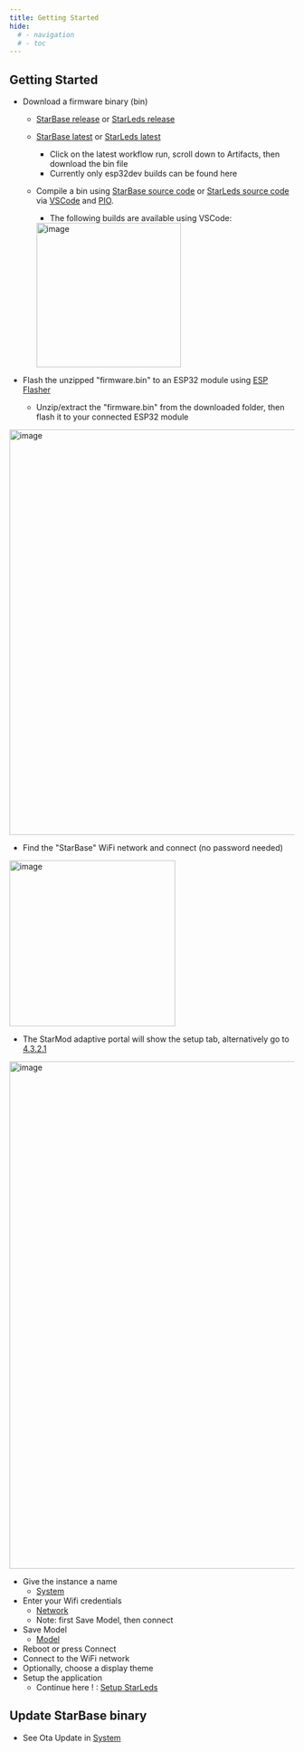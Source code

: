 ```yaml
---
title: Getting Started
hide:
  # - navigation
  # - toc
---
```


## Getting Started

* Download a firmware binary (bin)
    * [StarBase release](https://github.com/ewowi/StarBase/releases) or [StarLeds release](https://github.com/MoonModules/StarLeds/releases)
    * [StarBase latest](https://github.com/ewowi/StarBase/actions) or [StarLeds latest](https://github.com/MoonModules/StarLeds/actions)
        * Click on the latest workflow run, scroll down to Artifacts, then download the bin file
        * Currently only esp32dev builds can be found here
    * Compile a bin using [StarBase source code](https://github.com/ewowi/StarBase) or [StarLeds source code](https://github.com/MoonModules/StarLeds) via [VSCode](https://code.visualstudio.com) and [PIO](https://platformio.org). 
        * The following builds are available using VSCode:

        <img width="255" alt="image" src="https://github.com/ewowi/StarDocs/assets/138451817/cbd75a65-0046-4008-8670-ef97f4393b82">

* Flash the unzipped "firmware.bin" to an ESP32 module using [ESP Flasher](https://github.com/srg74/WLED-wemos-shield/tree/master/resources/Firmware/WLED_%20ESP_Flasher)
    * Unzip/extract the "firmware.bin" from the downloaded folder, then flash it to your connected ESP32 module

<img width="716" alt="image" src="https://github.com/ewowi/StarDocs/assets/138451817/c8ab160d-bba0-4d5b-aed4-c858fea3637f">

* Find the "StarBase" WiFi network and connect (no password needed)

<img width="293" alt="image" src="https://github.com/ewowi/StarDocs/assets/138451817/e7b1e16a-8014-42dc-9e07-f4e0cbf04efd">

* The StarMod adaptive portal will show the setup tab, alternatively go to [4.3.2.1](http://4.3.2.1)

<img width="896" alt="image" src="https://github.com/ewowi/StarDocs/assets/138451817/cd8bd820-0a40-4ead-a0d2-14e0d0aa4ac3">

* Give the instance a name
    * [System](/StarDocs/SysMod/SysModSystem)
* Enter your Wifi credentials
    * [Network](/StarDocs/SysMod/SysModNetwork)
    * Note: first Save Model, then connect
* Save Model
    * [Model](/StarDocs/SysMod/SysModModel)
* Reboot or press Connect
* Connect to the WiFi network
* Optionally, choose a display theme
* Setup the application
    * Continue here ! : [Setup StarLeds](/StarDocs/StarLeds/GettingStarted)

## Update StarBase binary

* See Ota Update in [System](/StarDocs/SysMod/SysModSystem)
